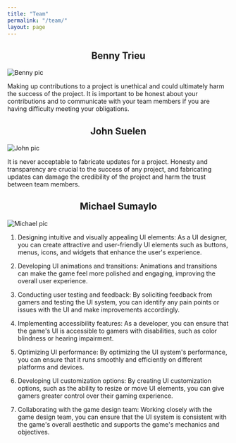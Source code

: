 ```yaml
---
title: "Team"
permalink: "/team/"
layout: page
---
```


<h2 style="text-align: center;">Benny Trieu</h2>

![Benny pic](https://avatars.githubusercontent.com/u/76574420?v=4)

Making up contributions to a project is unethical and could ultimately harm the success of the project. It is important to be honest about your contributions and to communicate with your team members if you are having difficulty meeting your obligations.

<h2 style="text-align: center;">John Suelen</h2>

![John pic](https://cdn.discordapp.com/attachments/439263167013584898/1080380362338881626/asd.jpg)

It is never acceptable to fabricate updates for a project. Honesty and transparency are crucial to the success of any project, and fabricating updates can damage the credibility of the project and harm the trust between team members.

<h2 style="text-align: center;">Michael Sumaylo</h2>

![Michael pic](https://avatars.githubusercontent.com/u/97885062?v=4)

1. Designing intuitive and visually appealing UI elements: As a UI designer, you can create attractive and user-friendly UI elements such as buttons, menus, icons, and widgets that enhance the user's experience.

2. Developing UI animations and transitions: Animations and transitions can make the game feel more polished and engaging, improving the overall user experience.

3. Conducting user testing and feedback: By soliciting feedback from gamers and testing the UI system, you can identify any pain points or issues with the UI and make improvements accordingly.

4. Implementing accessibility features: As a developer, you can ensure that the game's UI is accessible to gamers with disabilities, such as color blindness or hearing impairment.

5. Optimizing UI performance: By optimizing the UI system's performance, you can ensure that it runs smoothly and efficiently on different platforms and devices.

6. Developing UI customization options: By creating UI customization options, such as the ability to resize or move UI elements, you can give gamers greater control over their gaming experience.

7. Collaborating with the game design team: Working closely with the game design team, you can ensure that the UI system is consistent with the game's overall aesthetic and supports the game's mechanics and objectives.